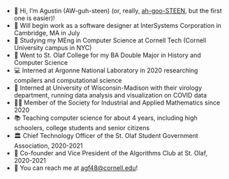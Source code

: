 - 👋 Hi, I’m Agustin (AW-guh-steen) (or, really, [ah-goo-STEEN](https://youtu.be/DXrRCABMK8M), but the first one is easier)!
- 💼 Will begin work as a software designer at InterSystems Corporation in Cambridge, MA in July
- 🐻 Studying my MEng in Computer Science at Cornell Tech (Cornell University campus in NYC)
- 🦁 Went to St. Olaf College for my BA Double Major in History and Computer Science
- 💻 Interned at Argonne National Laboratory in 2020 researching compilers and computational science
- 🧪 Interned at University of Wisconsin-Madison with their virology department, running data analysis and visualization on COVID data
- 👨‍🔬 Member of the Society for Industrial and Applied Mathematics since 2020
- 📚 Teaching computer science for about 4 years, including high schoolers, college students and senior citizens
- 🏛 Chief Technology Officer of the St. Olaf Student Government Association, 2020-2021
- 🧮 Co-founder and Vice President of the Algorithms Club at St. Olaf, 2020-2021
- 📮 You can reach me at agf48@cornell.edu!

<!---
agforero/agforero is a ✨ special ✨ repository because its `README.md` (this file) appears on your GitHub profile.
You can click the Preview link to take a look at your changes.
--->
